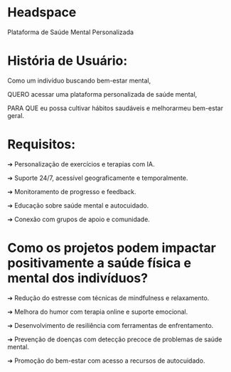 # Headspace
Plataforma de Saúde Mental Personalizada 

# História de Usuário:

Como um indivíduo buscando bem-estar mental,

QUERO acessar uma plataforma personalizada de saúde mental,

PARA QUE eu possa cultivar hábitos saudáveis e melhorarmeu bem-estar geral.

# Requisitos:

➔ Personalização de exercícios e terapias com IA.

➔ Suporte 24/7, acessível geograficamente e temporalmente.

➔ Monitoramento de progresso e feedback.

➔ Educação sobre saúde mental e autocuidado.

➔ Conexão com grupos de apoio e comunidade.

# Como os projetos podem impactar positivamente a saúde física e mental dos indivíduos?

➔ Redução do estresse com técnicas de mindfulness e relaxamento.

➔ Melhora do humor com terapia online e suporte emocional.

➔ Desenvolvimento de resiliência com ferramentas de enfrentamento.

➔ Prevenção de doenças com detecção precoce de problemas de saúde mental.

➔ Promoção do bem-estar com acesso a recursos de autocuidado.
